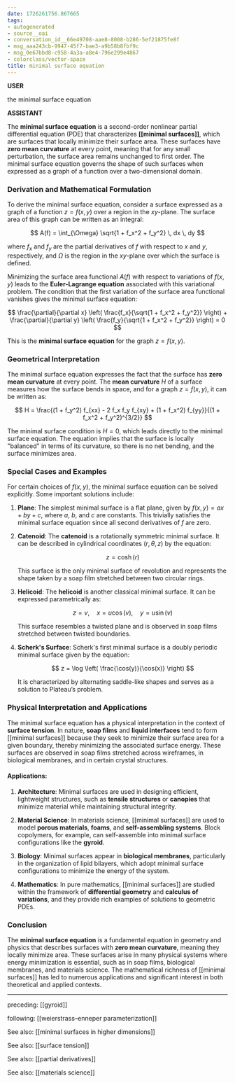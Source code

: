 ```yaml
---
date: 1726261756.867665
tags:
- autogenerated
- source__oai
- conversation_id__66e49708-aae8-8008-b286-5ef21875fe8f
- msg_aaa243cb-9947-45f7-bae3-a9b58b8fbf9c
- msg_0e67bbd8-c958-4a3a-a8e4-796e299e4867
- colorclass/vector-space
title: minimal surface equation
---
```


**USER**

the minimal surface equation


**ASSISTANT**

The **minimal surface equation** is a second-order nonlinear partial differential equation (PDE) that characterizes **[[minimal surfaces]]**, which are surfaces that locally minimize their surface area. These surfaces have **zero mean curvature** at every point, meaning that for any small perturbation, the surface area remains unchanged to first order. The minimal surface equation governs the shape of such surfaces when expressed as a graph of a function over a two-dimensional domain.

### Derivation and Mathematical Formulation

To derive the minimal surface equation, consider a surface expressed as a graph of a function $z = f(x, y)$ over a region in the $xy$-plane. The surface area of this graph can be written as an integral:

$$
A(f) = \int_{\Omega} \sqrt{1 + f_x^2 + f_y^2} \, dx \, dy
$$

where $f_x$ and $f_y$ are the partial derivatives of $f$ with respect to $x$ and $y$, respectively, and $\Omega$ is the region in the $xy$-plane over which the surface is defined.

Minimizing the surface area functional $A(f)$ with respect to variations of $f(x, y)$ leads to the **Euler-Lagrange equation** associated with this variational problem. The condition that the first variation of the surface area functional vanishes gives the minimal surface equation:

$$
\frac{\partial}{\partial x} \left( \frac{f_x}{\sqrt{1 + f_x^2 + f_y^2}} \right) + \frac{\partial}{\partial y} \left( \frac{f_y}{\sqrt{1 + f_x^2 + f_y^2}} \right) = 0
$$

This is the **minimal surface equation** for the graph $z = f(x, y)$.

### Geometrical Interpretation

The minimal surface equation expresses the fact that the surface has **zero mean curvature** at every point. The **mean curvature** $H$ of a surface measures how the surface bends in space, and for a graph $z = f(x, y)$, it can be written as:

$$
H = \frac{(1 + f_y^2) f_{xx} - 2 f_x f_y f_{xy} + (1 + f_x^2) f_{yy}}{(1 + f_x^2 + f_y^2)^{3/2}}
$$

The minimal surface condition is $H = 0$, which leads directly to the minimal surface equation. The equation implies that the surface is locally "balanced" in terms of its curvature, so there is no net bending, and the surface minimizes area.

### Special Cases and Examples

For certain choices of $f(x, y)$, the minimal surface equation can be solved explicitly. Some important solutions include:

1. **Plane**: The simplest minimal surface is a flat plane, given by $f(x, y) = ax + by + c$, where $a$, $b$, and $c$ are constants. This trivially satisfies the minimal surface equation since all second derivatives of $f$ are zero.

2. **Catenoid**: The **catenoid** is a rotationally symmetric minimal surface. It can be described in cylindrical coordinates $(r, \theta, z)$ by the equation:
   
   $$
   z = \cosh(r)
   $$
   
   This surface is the only minimal surface of revolution and represents the shape taken by a soap film stretched between two circular rings.

3. **Helicoid**: The **helicoid** is another classical minimal surface. It can be expressed parametrically as:
   
   $$
   z = v, \quad x = u \cos(v), \quad y = u \sin(v)
   $$
   
   This surface resembles a twisted plane and is observed in soap films stretched between twisted boundaries.

4. **Scherk's Surface**: Scherk's first minimal surface is a doubly periodic minimal surface given by the equation:
   
   $$
   z = \log \left( \frac{\cos(y)}{\cos(x)} \right)
   $$
   
   It is characterized by alternating saddle-like shapes and serves as a solution to Plateau’s problem.

### Physical Interpretation and Applications

The minimal surface equation has a physical interpretation in the context of **surface tension**. In nature, **soap films** and **liquid interfaces** tend to form [[minimal surfaces]] because they seek to minimize their surface area for a given boundary, thereby minimizing the associated surface energy. These surfaces are observed in soap films stretched across wireframes, in biological membranes, and in certain crystal structures.

#### Applications:
1. **Architecture**: Minimal surfaces are used in designing efficient, lightweight structures, such as **tensile structures** or **canopies** that minimize material while maintaining structural integrity.

2. **Material Science**: In materials science, [[minimal surfaces]] are used to model **porous materials**, **foams**, and **self-assembling systems**. Block copolymers, for example, can self-assemble into minimal surface configurations like the **gyroid**.

3. **Biology**: Minimal surfaces appear in **biological membranes**, particularly in the organization of lipid bilayers, which adopt minimal surface configurations to minimize the energy of the system.

4. **Mathematics**: In pure mathematics, [[minimal surfaces]] are studied within the framework of **differential geometry** and **calculus of variations**, and they provide rich examples of solutions to geometric PDEs.

### Conclusion

The **minimal surface equation** is a fundamental equation in geometry and physics that describes surfaces with **zero mean curvature**, meaning they locally minimize area. These surfaces arise in many physical systems where energy minimization is essential, such as in soap films, biological membranes, and materials science. The mathematical richness of [[minimal surfaces]] has led to numerous applications and significant interest in both theoretical and applied contexts.


---

preceding: [[gyroid]]  


following: [[weierstrass–enneper parameterization]]

See also: [[minimal surfaces in higher dimensions]]


See also: [[surface tension]]


See also: [[partial derivatives]]


See also: [[materials science]]